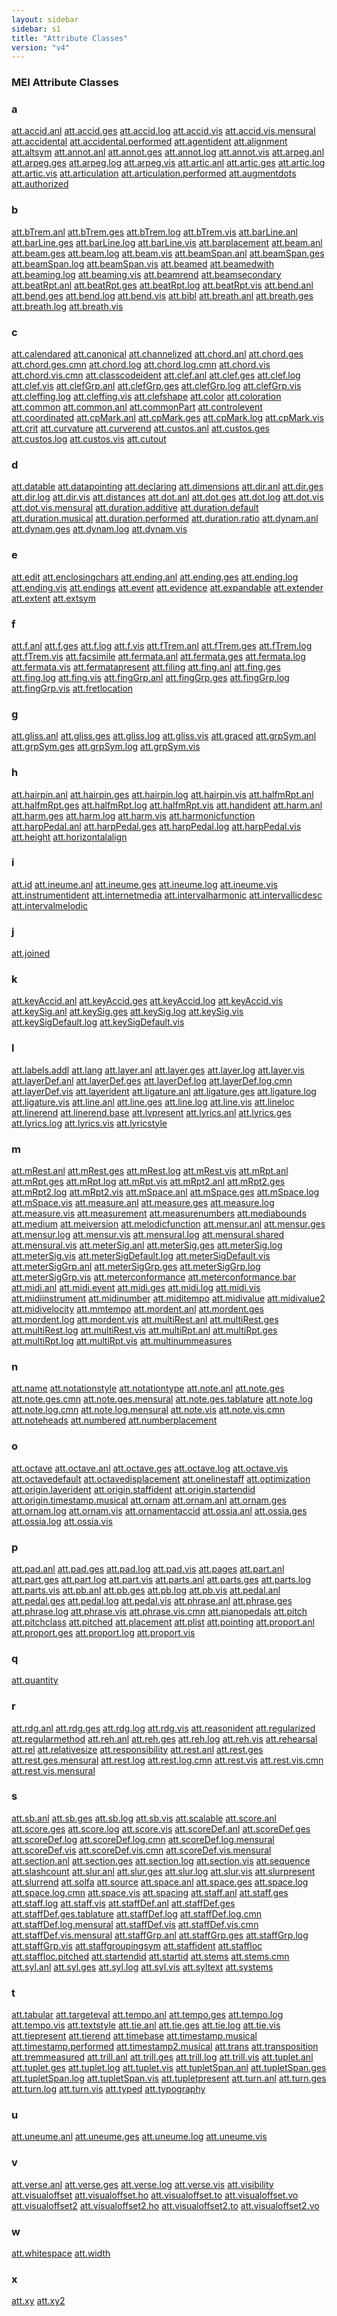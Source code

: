 ```yaml
---
layout: sidebar
sidebar: s1
title: "Attribute Classes"
version: "v4"
---
```

<div>
   <h3 class="widget-title">MEI Attribute Classes</h3>
   <div class="textwidget">
      <div class="sortedInitials well a">
         <h3>a</h3>
         <a class="link_odd chip a" href="{{ site.baseurl }}/{{ page.version }}/attribute-classes/att.accid.anl.html">att.accid.anl</a>
         <a class="link_odd chip a" href="{{ site.baseurl }}/{{ page.version }}/attribute-classes/att.accid.ges.html">att.accid.ges</a>
         <a class="link_odd chip a" href="{{ site.baseurl }}/{{ page.version }}/attribute-classes/att.accid.log.html">att.accid.log</a>
         <a class="link_odd chip a" href="{{ site.baseurl }}/{{ page.version }}/attribute-classes/att.accid.vis.html">att.accid.vis</a>
         <a class="link_odd chip a" href="{{ site.baseurl }}/{{ page.version }}/attribute-classes/att.accid.vis.mensural.html">att.accid.vis.mensural</a>
         <a class="link_odd chip a" href="{{ site.baseurl }}/{{ page.version }}/attribute-classes/att.accidental.html">att.accidental</a>
         <a class="link_odd chip a" href="{{ site.baseurl }}/{{ page.version }}/attribute-classes/att.accidental.performed.html">att.accidental.performed</a>
         <a class="link_odd chip a" href="{{ site.baseurl }}/{{ page.version }}/attribute-classes/att.agentident.html">att.agentident</a>
         <a class="link_odd chip a" href="{{ site.baseurl }}/{{ page.version }}/attribute-classes/att.alignment.html">att.alignment</a>
         <a class="link_odd chip a" href="{{ site.baseurl }}/{{ page.version }}/attribute-classes/att.altsym.html">att.altsym</a>
         <a class="link_odd chip a" href="{{ site.baseurl }}/{{ page.version }}/attribute-classes/att.annot.anl.html">att.annot.anl</a>
         <a class="link_odd chip a" href="{{ site.baseurl }}/{{ page.version }}/attribute-classes/att.annot.ges.html">att.annot.ges</a>
         <a class="link_odd chip a" href="{{ site.baseurl }}/{{ page.version }}/attribute-classes/att.annot.log.html">att.annot.log</a>
         <a class="link_odd chip a" href="{{ site.baseurl }}/{{ page.version }}/attribute-classes/att.annot.vis.html">att.annot.vis</a>
         <a class="link_odd chip a" href="{{ site.baseurl }}/{{ page.version }}/attribute-classes/att.arpeg.anl.html">att.arpeg.anl</a>
         <a class="link_odd chip a" href="{{ site.baseurl }}/{{ page.version }}/attribute-classes/att.arpeg.ges.html">att.arpeg.ges</a>
         <a class="link_odd chip a" href="{{ site.baseurl }}/{{ page.version }}/attribute-classes/att.arpeg.log.html">att.arpeg.log</a>
         <a class="link_odd chip a" href="{{ site.baseurl }}/{{ page.version }}/attribute-classes/att.arpeg.vis.html">att.arpeg.vis</a>
         <a class="link_odd chip a" href="{{ site.baseurl }}/{{ page.version }}/attribute-classes/att.artic.anl.html">att.artic.anl</a>
         <a class="link_odd chip a" href="{{ site.baseurl }}/{{ page.version }}/attribute-classes/att.artic.ges.html">att.artic.ges</a>
         <a class="link_odd chip a" href="{{ site.baseurl }}/{{ page.version }}/attribute-classes/att.artic.log.html">att.artic.log</a>
         <a class="link_odd chip a" href="{{ site.baseurl }}/{{ page.version }}/attribute-classes/att.artic.vis.html">att.artic.vis</a>
         <a class="link_odd chip a" href="{{ site.baseurl }}/{{ page.version }}/attribute-classes/att.articulation.html">att.articulation</a>
         <a class="link_odd chip a" href="{{ site.baseurl }}/{{ page.version }}/attribute-classes/att.articulation.performed.html">att.articulation.performed</a>
         <a class="link_odd chip a" href="{{ site.baseurl }}/{{ page.version }}/attribute-classes/att.augmentdots.html">att.augmentdots</a>
         <a class="link_odd chip a" href="{{ site.baseurl }}/{{ page.version }}/attribute-classes/att.authorized.html">att.authorized</a>
      </div>
      <div class="sortedInitials well b">
         <h3>b</h3>
         <a class="link_odd chip b" href="{{ site.baseurl }}/{{ page.version }}/attribute-classes/att.bTrem.anl.html">att.bTrem.anl</a>
         <a class="link_odd chip b" href="{{ site.baseurl }}/{{ page.version }}/attribute-classes/att.bTrem.ges.html">att.bTrem.ges</a>
         <a class="link_odd chip b" href="{{ site.baseurl }}/{{ page.version }}/attribute-classes/att.bTrem.log.html">att.bTrem.log</a>
         <a class="link_odd chip b" href="{{ site.baseurl }}/{{ page.version }}/attribute-classes/att.bTrem.vis.html">att.bTrem.vis</a>
         <a class="link_odd chip b" href="{{ site.baseurl }}/{{ page.version }}/attribute-classes/att.barLine.anl.html">att.barLine.anl</a>
         <a class="link_odd chip b" href="{{ site.baseurl }}/{{ page.version }}/attribute-classes/att.barLine.ges.html">att.barLine.ges</a>
         <a class="link_odd chip b" href="{{ site.baseurl }}/{{ page.version }}/attribute-classes/att.barLine.log.html">att.barLine.log</a>
         <a class="link_odd chip b" href="{{ site.baseurl }}/{{ page.version }}/attribute-classes/att.barLine.vis.html">att.barLine.vis</a>
         <a class="link_odd chip b" href="{{ site.baseurl }}/{{ page.version }}/attribute-classes/att.barplacement.html">att.barplacement</a>
         <a class="link_odd chip b" href="{{ site.baseurl }}/{{ page.version }}/attribute-classes/att.beam.anl.html">att.beam.anl</a>
         <a class="link_odd chip b" href="{{ site.baseurl }}/{{ page.version }}/attribute-classes/att.beam.ges.html">att.beam.ges</a>
         <a class="link_odd chip b" href="{{ site.baseurl }}/{{ page.version }}/attribute-classes/att.beam.log.html">att.beam.log</a>
         <a class="link_odd chip b" href="{{ site.baseurl }}/{{ page.version }}/attribute-classes/att.beam.vis.html">att.beam.vis</a>
         <a class="link_odd chip b" href="{{ site.baseurl }}/{{ page.version }}/attribute-classes/att.beamSpan.anl.html">att.beamSpan.anl</a>
         <a class="link_odd chip b" href="{{ site.baseurl }}/{{ page.version }}/attribute-classes/att.beamSpan.ges.html">att.beamSpan.ges</a>
         <a class="link_odd chip b" href="{{ site.baseurl }}/{{ page.version }}/attribute-classes/att.beamSpan.log.html">att.beamSpan.log</a>
         <a class="link_odd chip b" href="{{ site.baseurl }}/{{ page.version }}/attribute-classes/att.beamSpan.vis.html">att.beamSpan.vis</a>
         <a class="link_odd chip b" href="{{ site.baseurl }}/{{ page.version }}/attribute-classes/att.beamed.html">att.beamed</a>
         <a class="link_odd chip b" href="{{ site.baseurl }}/{{ page.version }}/attribute-classes/att.beamedwith.html">att.beamedwith</a>
         <a class="link_odd chip b" href="{{ site.baseurl }}/{{ page.version }}/attribute-classes/att.beaming.log.html">att.beaming.log</a>
         <a class="link_odd chip b" href="{{ site.baseurl }}/{{ page.version }}/attribute-classes/att.beaming.vis.html">att.beaming.vis</a>
         <a class="link_odd chip b" href="{{ site.baseurl }}/{{ page.version }}/attribute-classes/att.beamrend.html">att.beamrend</a>
         <a class="link_odd chip b" href="{{ site.baseurl }}/{{ page.version }}/attribute-classes/att.beamsecondary.html">att.beamsecondary</a>
         <a class="link_odd chip b" href="{{ site.baseurl }}/{{ page.version }}/attribute-classes/att.beatRpt.anl.html">att.beatRpt.anl</a>
         <a class="link_odd chip b" href="{{ site.baseurl }}/{{ page.version }}/attribute-classes/att.beatRpt.ges.html">att.beatRpt.ges</a>
         <a class="link_odd chip b" href="{{ site.baseurl }}/{{ page.version }}/attribute-classes/att.beatRpt.log.html">att.beatRpt.log</a>
         <a class="link_odd chip b" href="{{ site.baseurl }}/{{ page.version }}/attribute-classes/att.beatRpt.vis.html">att.beatRpt.vis</a>
         <a class="link_odd chip b" href="{{ site.baseurl }}/{{ page.version }}/attribute-classes/att.bend.anl.html">att.bend.anl</a>
         <a class="link_odd chip b" href="{{ site.baseurl }}/{{ page.version }}/attribute-classes/att.bend.ges.html">att.bend.ges</a>
         <a class="link_odd chip b" href="{{ site.baseurl }}/{{ page.version }}/attribute-classes/att.bend.log.html">att.bend.log</a>
         <a class="link_odd chip b" href="{{ site.baseurl }}/{{ page.version }}/attribute-classes/att.bend.vis.html">att.bend.vis</a>
         <a class="link_odd chip b" href="{{ site.baseurl }}/{{ page.version }}/attribute-classes/att.bibl.html">att.bibl</a>
         <a class="link_odd chip b" href="{{ site.baseurl }}/{{ page.version }}/attribute-classes/att.breath.anl.html">att.breath.anl</a>
         <a class="link_odd chip b" href="{{ site.baseurl }}/{{ page.version }}/attribute-classes/att.breath.ges.html">att.breath.ges</a>
         <a class="link_odd chip b" href="{{ site.baseurl }}/{{ page.version }}/attribute-classes/att.breath.log.html">att.breath.log</a>
         <a class="link_odd chip b" href="{{ site.baseurl }}/{{ page.version }}/attribute-classes/att.breath.vis.html">att.breath.vis</a>
      </div>
      <div class="sortedInitials well c">
         <h3>c</h3>
         <a class="link_odd chip c" href="{{ site.baseurl }}/{{ page.version }}/attribute-classes/att.calendared.html">att.calendared</a>
         <a class="link_odd chip c" href="{{ site.baseurl }}/{{ page.version }}/attribute-classes/att.canonical.html">att.canonical</a>
         <a class="link_odd chip c" href="{{ site.baseurl }}/{{ page.version }}/attribute-classes/att.channelized.html">att.channelized</a>
         <a class="link_odd chip c" href="{{ site.baseurl }}/{{ page.version }}/attribute-classes/att.chord.anl.html">att.chord.anl</a>
         <a class="link_odd chip c" href="{{ site.baseurl }}/{{ page.version }}/attribute-classes/att.chord.ges.html">att.chord.ges</a>
         <a class="link_odd chip c" href="{{ site.baseurl }}/{{ page.version }}/attribute-classes/att.chord.ges.cmn.html">att.chord.ges.cmn</a>
         <a class="link_odd chip c" href="{{ site.baseurl }}/{{ page.version }}/attribute-classes/att.chord.log.html">att.chord.log</a>
         <a class="link_odd chip c" href="{{ site.baseurl }}/{{ page.version }}/attribute-classes/att.chord.log.cmn.html">att.chord.log.cmn</a>
         <a class="link_odd chip c" href="{{ site.baseurl }}/{{ page.version }}/attribute-classes/att.chord.vis.html">att.chord.vis</a>
         <a class="link_odd chip c" href="{{ site.baseurl }}/{{ page.version }}/attribute-classes/att.chord.vis.cmn.html">att.chord.vis.cmn</a>
         <a class="link_odd chip c" href="{{ site.baseurl }}/{{ page.version }}/attribute-classes/att.classcodeident.html">att.classcodeident</a>
         <a class="link_odd chip c" href="{{ site.baseurl }}/{{ page.version }}/attribute-classes/att.clef.anl.html">att.clef.anl</a>
         <a class="link_odd chip c" href="{{ site.baseurl }}/{{ page.version }}/attribute-classes/att.clef.ges.html">att.clef.ges</a>
         <a class="link_odd chip c" href="{{ site.baseurl }}/{{ page.version }}/attribute-classes/att.clef.log.html">att.clef.log</a>
         <a class="link_odd chip c" href="{{ site.baseurl }}/{{ page.version }}/attribute-classes/att.clef.vis.html">att.clef.vis</a>
         <a class="link_odd chip c" href="{{ site.baseurl }}/{{ page.version }}/attribute-classes/att.clefGrp.anl.html">att.clefGrp.anl</a>
         <a class="link_odd chip c" href="{{ site.baseurl }}/{{ page.version }}/attribute-classes/att.clefGrp.ges.html">att.clefGrp.ges</a>
         <a class="link_odd chip c" href="{{ site.baseurl }}/{{ page.version }}/attribute-classes/att.clefGrp.log.html">att.clefGrp.log</a>
         <a class="link_odd chip c" href="{{ site.baseurl }}/{{ page.version }}/attribute-classes/att.clefGrp.vis.html">att.clefGrp.vis</a>
         <a class="link_odd chip c" href="{{ site.baseurl }}/{{ page.version }}/attribute-classes/att.cleffing.log.html">att.cleffing.log</a>
         <a class="link_odd chip c" href="{{ site.baseurl }}/{{ page.version }}/attribute-classes/att.cleffing.vis.html">att.cleffing.vis</a>
         <a class="link_odd chip c" href="{{ site.baseurl }}/{{ page.version }}/attribute-classes/att.clefshape.html">att.clefshape</a>
         <a class="link_odd chip c" href="{{ site.baseurl }}/{{ page.version }}/attribute-classes/att.color.html">att.color</a>
         <a class="link_odd chip c" href="{{ site.baseurl }}/{{ page.version }}/attribute-classes/att.coloration.html">att.coloration</a>
         <a class="link_odd chip c" href="{{ site.baseurl }}/{{ page.version }}/attribute-classes/att.common.html">att.common</a>
         <a class="link_odd chip c" href="{{ site.baseurl }}/{{ page.version }}/attribute-classes/att.common.anl.html">att.common.anl</a>
         <a class="link_odd chip c" href="{{ site.baseurl }}/{{ page.version }}/attribute-classes/att.commonPart.html">att.commonPart</a>
         <a class="link_odd chip c" href="{{ site.baseurl }}/{{ page.version }}/attribute-classes/att.controlevent.html">att.controlevent</a>
         <a class="link_odd chip c" href="{{ site.baseurl }}/{{ page.version }}/attribute-classes/att.coordinated.html">att.coordinated</a>
         <a class="link_odd chip c" href="{{ site.baseurl }}/{{ page.version }}/attribute-classes/att.cpMark.anl.html">att.cpMark.anl</a>
         <a class="link_odd chip c" href="{{ site.baseurl }}/{{ page.version }}/attribute-classes/att.cpMark.ges.html">att.cpMark.ges</a>
         <a class="link_odd chip c" href="{{ site.baseurl }}/{{ page.version }}/attribute-classes/att.cpMark.log.html">att.cpMark.log</a>
         <a class="link_odd chip c" href="{{ site.baseurl }}/{{ page.version }}/attribute-classes/att.cpMark.vis.html">att.cpMark.vis</a>
         <a class="link_odd chip c" href="{{ site.baseurl }}/{{ page.version }}/attribute-classes/att.crit.html">att.crit</a>
         <a class="link_odd chip c" href="{{ site.baseurl }}/{{ page.version }}/attribute-classes/att.curvature.html">att.curvature</a>
         <a class="link_odd chip c" href="{{ site.baseurl }}/{{ page.version }}/attribute-classes/att.curverend.html">att.curverend</a>
         <a class="link_odd chip c" href="{{ site.baseurl }}/{{ page.version }}/attribute-classes/att.custos.anl.html">att.custos.anl</a>
         <a class="link_odd chip c" href="{{ site.baseurl }}/{{ page.version }}/attribute-classes/att.custos.ges.html">att.custos.ges</a>
         <a class="link_odd chip c" href="{{ site.baseurl }}/{{ page.version }}/attribute-classes/att.custos.log.html">att.custos.log</a>
         <a class="link_odd chip c" href="{{ site.baseurl }}/{{ page.version }}/attribute-classes/att.custos.vis.html">att.custos.vis</a>
         <a class="link_odd chip c" href="{{ site.baseurl }}/{{ page.version }}/attribute-classes/att.cutout.html">att.cutout</a>
      </div>
      <div class="sortedInitials well d">
         <h3>d</h3>
         <a class="link_odd chip d" href="{{ site.baseurl }}/{{ page.version }}/attribute-classes/att.datable.html">att.datable</a>
         <a class="link_odd chip d" href="{{ site.baseurl }}/{{ page.version }}/attribute-classes/att.datapointing.html">att.datapointing</a>
         <a class="link_odd chip d" href="{{ site.baseurl }}/{{ page.version }}/attribute-classes/att.declaring.html">att.declaring</a>
         <a class="link_odd chip d" href="{{ site.baseurl }}/{{ page.version }}/attribute-classes/att.dimensions.html">att.dimensions</a>
         <a class="link_odd chip d" href="{{ site.baseurl }}/{{ page.version }}/attribute-classes/att.dir.anl.html">att.dir.anl</a>
         <a class="link_odd chip d" href="{{ site.baseurl }}/{{ page.version }}/attribute-classes/att.dir.ges.html">att.dir.ges</a>
         <a class="link_odd chip d" href="{{ site.baseurl }}/{{ page.version }}/attribute-classes/att.dir.log.html">att.dir.log</a>
         <a class="link_odd chip d" href="{{ site.baseurl }}/{{ page.version }}/attribute-classes/att.dir.vis.html">att.dir.vis</a>
         <a class="link_odd chip d" href="{{ site.baseurl }}/{{ page.version }}/attribute-classes/att.distances.html">att.distances</a>
         <a class="link_odd chip d" href="{{ site.baseurl }}/{{ page.version }}/attribute-classes/att.dot.anl.html">att.dot.anl</a>
         <a class="link_odd chip d" href="{{ site.baseurl }}/{{ page.version }}/attribute-classes/att.dot.ges.html">att.dot.ges</a>
         <a class="link_odd chip d" href="{{ site.baseurl }}/{{ page.version }}/attribute-classes/att.dot.log.html">att.dot.log</a>
         <a class="link_odd chip d" href="{{ site.baseurl }}/{{ page.version }}/attribute-classes/att.dot.vis.html">att.dot.vis</a>
         <a class="link_odd chip d" href="{{ site.baseurl }}/{{ page.version }}/attribute-classes/att.dot.vis.mensural.html">att.dot.vis.mensural</a>
         <a class="link_odd chip d" href="{{ site.baseurl }}/{{ page.version }}/attribute-classes/att.duration.additive.html">att.duration.additive</a>
         <a class="link_odd chip d" href="{{ site.baseurl }}/{{ page.version }}/attribute-classes/att.duration.default.html">att.duration.default</a>
         <a class="link_odd chip d" href="{{ site.baseurl }}/{{ page.version }}/attribute-classes/att.duration.musical.html">att.duration.musical</a>
         <a class="link_odd chip d" href="{{ site.baseurl }}/{{ page.version }}/attribute-classes/att.duration.performed.html">att.duration.performed</a>
         <a class="link_odd chip d" href="{{ site.baseurl }}/{{ page.version }}/attribute-classes/att.duration.ratio.html">att.duration.ratio</a>
         <a class="link_odd chip d" href="{{ site.baseurl }}/{{ page.version }}/attribute-classes/att.dynam.anl.html">att.dynam.anl</a>
         <a class="link_odd chip d" href="{{ site.baseurl }}/{{ page.version }}/attribute-classes/att.dynam.ges.html">att.dynam.ges</a>
         <a class="link_odd chip d" href="{{ site.baseurl }}/{{ page.version }}/attribute-classes/att.dynam.log.html">att.dynam.log</a>
         <a class="link_odd chip d" href="{{ site.baseurl }}/{{ page.version }}/attribute-classes/att.dynam.vis.html">att.dynam.vis</a>
      </div>
      <div class="sortedInitials well e">
         <h3>e</h3>
         <a class="link_odd chip e" href="{{ site.baseurl }}/{{ page.version }}/attribute-classes/att.edit.html">att.edit</a>
         <a class="link_odd chip e" href="{{ site.baseurl }}/{{ page.version }}/attribute-classes/att.enclosingchars.html">att.enclosingchars</a>
         <a class="link_odd chip e" href="{{ site.baseurl }}/{{ page.version }}/attribute-classes/att.ending.anl.html">att.ending.anl</a>
         <a class="link_odd chip e" href="{{ site.baseurl }}/{{ page.version }}/attribute-classes/att.ending.ges.html">att.ending.ges</a>
         <a class="link_odd chip e" href="{{ site.baseurl }}/{{ page.version }}/attribute-classes/att.ending.log.html">att.ending.log</a>
         <a class="link_odd chip e" href="{{ site.baseurl }}/{{ page.version }}/attribute-classes/att.ending.vis.html">att.ending.vis</a>
         <a class="link_odd chip e" href="{{ site.baseurl }}/{{ page.version }}/attribute-classes/att.endings.html">att.endings</a>
         <a class="link_odd chip e" href="{{ site.baseurl }}/{{ page.version }}/attribute-classes/att.event.html">att.event</a>
         <a class="link_odd chip e" href="{{ site.baseurl }}/{{ page.version }}/attribute-classes/att.evidence.html">att.evidence</a>
         <a class="link_odd chip e" href="{{ site.baseurl }}/{{ page.version }}/attribute-classes/att.expandable.html">att.expandable</a>
         <a class="link_odd chip e" href="{{ site.baseurl }}/{{ page.version }}/attribute-classes/att.extender.html">att.extender</a>
         <a class="link_odd chip e" href="{{ site.baseurl }}/{{ page.version }}/attribute-classes/att.extent.html">att.extent</a>
         <a class="link_odd chip e" href="{{ site.baseurl }}/{{ page.version }}/attribute-classes/att.extsym.html">att.extsym</a>
      </div>
      <div class="sortedInitials well f">
         <h3>f</h3>
         <a class="link_odd chip f" href="{{ site.baseurl }}/{{ page.version }}/attribute-classes/att.f.anl.html">att.f.anl</a>
         <a class="link_odd chip f" href="{{ site.baseurl }}/{{ page.version }}/attribute-classes/att.f.ges.html">att.f.ges</a>
         <a class="link_odd chip f" href="{{ site.baseurl }}/{{ page.version }}/attribute-classes/att.f.log.html">att.f.log</a>
         <a class="link_odd chip f" href="{{ site.baseurl }}/{{ page.version }}/attribute-classes/att.f.vis.html">att.f.vis</a>
         <a class="link_odd chip f" href="{{ site.baseurl }}/{{ page.version }}/attribute-classes/att.fTrem.anl.html">att.fTrem.anl</a>
         <a class="link_odd chip f" href="{{ site.baseurl }}/{{ page.version }}/attribute-classes/att.fTrem.ges.html">att.fTrem.ges</a>
         <a class="link_odd chip f" href="{{ site.baseurl }}/{{ page.version }}/attribute-classes/att.fTrem.log.html">att.fTrem.log</a>
         <a class="link_odd chip f" href="{{ site.baseurl }}/{{ page.version }}/attribute-classes/att.fTrem.vis.html">att.fTrem.vis</a>
         <a class="link_odd chip f" href="{{ site.baseurl }}/{{ page.version }}/attribute-classes/att.facsimile.html">att.facsimile</a>
         <a class="link_odd chip f" href="{{ site.baseurl }}/{{ page.version }}/attribute-classes/att.fermata.anl.html">att.fermata.anl</a>
         <a class="link_odd chip f" href="{{ site.baseurl }}/{{ page.version }}/attribute-classes/att.fermata.ges.html">att.fermata.ges</a>
         <a class="link_odd chip f" href="{{ site.baseurl }}/{{ page.version }}/attribute-classes/att.fermata.log.html">att.fermata.log</a>
         <a class="link_odd chip f" href="{{ site.baseurl }}/{{ page.version }}/attribute-classes/att.fermata.vis.html">att.fermata.vis</a>
         <a class="link_odd chip f" href="{{ site.baseurl }}/{{ page.version }}/attribute-classes/att.fermatapresent.html">att.fermatapresent</a>
         <a class="link_odd chip f" href="{{ site.baseurl }}/{{ page.version }}/attribute-classes/att.filing.html">att.filing</a>
         <a class="link_odd chip f" href="{{ site.baseurl }}/{{ page.version }}/attribute-classes/att.fing.anl.html">att.fing.anl</a>
         <a class="link_odd chip f" href="{{ site.baseurl }}/{{ page.version }}/attribute-classes/att.fing.ges.html">att.fing.ges</a>
         <a class="link_odd chip f" href="{{ site.baseurl }}/{{ page.version }}/attribute-classes/att.fing.log.html">att.fing.log</a>
         <a class="link_odd chip f" href="{{ site.baseurl }}/{{ page.version }}/attribute-classes/att.fing.vis.html">att.fing.vis</a>
         <a class="link_odd chip f" href="{{ site.baseurl }}/{{ page.version }}/attribute-classes/att.fingGrp.anl.html">att.fingGrp.anl</a>
         <a class="link_odd chip f" href="{{ site.baseurl }}/{{ page.version }}/attribute-classes/att.fingGrp.ges.html">att.fingGrp.ges</a>
         <a class="link_odd chip f" href="{{ site.baseurl }}/{{ page.version }}/attribute-classes/att.fingGrp.log.html">att.fingGrp.log</a>
         <a class="link_odd chip f" href="{{ site.baseurl }}/{{ page.version }}/attribute-classes/att.fingGrp.vis.html">att.fingGrp.vis</a>
         <a class="link_odd chip f" href="{{ site.baseurl }}/{{ page.version }}/attribute-classes/att.fretlocation.html">att.fretlocation</a>
      </div>
      <div class="sortedInitials well g">
         <h3>g</h3>
         <a class="link_odd chip g" href="{{ site.baseurl }}/{{ page.version }}/attribute-classes/att.gliss.anl.html">att.gliss.anl</a>
         <a class="link_odd chip g" href="{{ site.baseurl }}/{{ page.version }}/attribute-classes/att.gliss.ges.html">att.gliss.ges</a>
         <a class="link_odd chip g" href="{{ site.baseurl }}/{{ page.version }}/attribute-classes/att.gliss.log.html">att.gliss.log</a>
         <a class="link_odd chip g" href="{{ site.baseurl }}/{{ page.version }}/attribute-classes/att.gliss.vis.html">att.gliss.vis</a>
         <a class="link_odd chip g" href="{{ site.baseurl }}/{{ page.version }}/attribute-classes/att.graced.html">att.graced</a>
         <a class="link_odd chip g" href="{{ site.baseurl }}/{{ page.version }}/attribute-classes/att.grpSym.anl.html">att.grpSym.anl</a>
         <a class="link_odd chip g" href="{{ site.baseurl }}/{{ page.version }}/attribute-classes/att.grpSym.ges.html">att.grpSym.ges</a>
         <a class="link_odd chip g" href="{{ site.baseurl }}/{{ page.version }}/attribute-classes/att.grpSym.log.html">att.grpSym.log</a>
         <a class="link_odd chip g" href="{{ site.baseurl }}/{{ page.version }}/attribute-classes/att.grpSym.vis.html">att.grpSym.vis</a>
      </div>
      <div class="sortedInitials well h">
         <h3>h</h3>
         <a class="link_odd chip h" href="{{ site.baseurl }}/{{ page.version }}/attribute-classes/att.hairpin.anl.html">att.hairpin.anl</a>
         <a class="link_odd chip h" href="{{ site.baseurl }}/{{ page.version }}/attribute-classes/att.hairpin.ges.html">att.hairpin.ges</a>
         <a class="link_odd chip h" href="{{ site.baseurl }}/{{ page.version }}/attribute-classes/att.hairpin.log.html">att.hairpin.log</a>
         <a class="link_odd chip h" href="{{ site.baseurl }}/{{ page.version }}/attribute-classes/att.hairpin.vis.html">att.hairpin.vis</a>
         <a class="link_odd chip h" href="{{ site.baseurl }}/{{ page.version }}/attribute-classes/att.halfmRpt.anl.html">att.halfmRpt.anl</a>
         <a class="link_odd chip h" href="{{ site.baseurl }}/{{ page.version }}/attribute-classes/att.halfmRpt.ges.html">att.halfmRpt.ges</a>
         <a class="link_odd chip h" href="{{ site.baseurl }}/{{ page.version }}/attribute-classes/att.halfmRpt.log.html">att.halfmRpt.log</a>
         <a class="link_odd chip h" href="{{ site.baseurl }}/{{ page.version }}/attribute-classes/att.halfmRpt.vis.html">att.halfmRpt.vis</a>
         <a class="link_odd chip h" href="{{ site.baseurl }}/{{ page.version }}/attribute-classes/att.handident.html">att.handident</a>
         <a class="link_odd chip h" href="{{ site.baseurl }}/{{ page.version }}/attribute-classes/att.harm.anl.html">att.harm.anl</a>
         <a class="link_odd chip h" href="{{ site.baseurl }}/{{ page.version }}/attribute-classes/att.harm.ges.html">att.harm.ges</a>
         <a class="link_odd chip h" href="{{ site.baseurl }}/{{ page.version }}/attribute-classes/att.harm.log.html">att.harm.log</a>
         <a class="link_odd chip h" href="{{ site.baseurl }}/{{ page.version }}/attribute-classes/att.harm.vis.html">att.harm.vis</a>
         <a class="link_odd chip h" href="{{ site.baseurl }}/{{ page.version }}/attribute-classes/att.harmonicfunction.html">att.harmonicfunction</a>
         <a class="link_odd chip h" href="{{ site.baseurl }}/{{ page.version }}/attribute-classes/att.harpPedal.anl.html">att.harpPedal.anl</a>
         <a class="link_odd chip h" href="{{ site.baseurl }}/{{ page.version }}/attribute-classes/att.harpPedal.ges.html">att.harpPedal.ges</a>
         <a class="link_odd chip h" href="{{ site.baseurl }}/{{ page.version }}/attribute-classes/att.harpPedal.log.html">att.harpPedal.log</a>
         <a class="link_odd chip h" href="{{ site.baseurl }}/{{ page.version }}/attribute-classes/att.harpPedal.vis.html">att.harpPedal.vis</a>
         <a class="link_odd chip h" href="{{ site.baseurl }}/{{ page.version }}/attribute-classes/att.height.html">att.height</a>
         <a class="link_odd chip h" href="{{ site.baseurl }}/{{ page.version }}/attribute-classes/att.horizontalalign.html">att.horizontalalign</a>
      </div>
      <div class="sortedInitials well i">
         <h3>i</h3>
         <a class="link_odd chip i" href="{{ site.baseurl }}/{{ page.version }}/attribute-classes/att.id.html">att.id</a>
         <a class="link_odd chip i" href="{{ site.baseurl }}/{{ page.version }}/attribute-classes/att.ineume.anl.html">att.ineume.anl</a>
         <a class="link_odd chip i" href="{{ site.baseurl }}/{{ page.version }}/attribute-classes/att.ineume.ges.html">att.ineume.ges</a>
         <a class="link_odd chip i" href="{{ site.baseurl }}/{{ page.version }}/attribute-classes/att.ineume.log.html">att.ineume.log</a>
         <a class="link_odd chip i" href="{{ site.baseurl }}/{{ page.version }}/attribute-classes/att.ineume.vis.html">att.ineume.vis</a>
         <a class="link_odd chip i" href="{{ site.baseurl }}/{{ page.version }}/attribute-classes/att.instrumentident.html">att.instrumentident</a>
         <a class="link_odd chip i" href="{{ site.baseurl }}/{{ page.version }}/attribute-classes/att.internetmedia.html">att.internetmedia</a>
         <a class="link_odd chip i" href="{{ site.baseurl }}/{{ page.version }}/attribute-classes/att.intervalharmonic.html">att.intervalharmonic</a>
         <a class="link_odd chip i" href="{{ site.baseurl }}/{{ page.version }}/attribute-classes/att.intervallicdesc.html">att.intervallicdesc</a>
         <a class="link_odd chip i" href="{{ site.baseurl }}/{{ page.version }}/attribute-classes/att.intervalmelodic.html">att.intervalmelodic</a>
      </div>
      <div class="sortedInitials well j">
         <h3>j</h3>
         <a class="link_odd chip j" href="{{ site.baseurl }}/{{ page.version }}/attribute-classes/att.joined.html">att.joined</a>
      </div>
      <div class="sortedInitials well k">
         <h3>k</h3>
         <a class="link_odd chip k" href="{{ site.baseurl }}/{{ page.version }}/attribute-classes/att.keyAccid.anl.html">att.keyAccid.anl</a>
         <a class="link_odd chip k" href="{{ site.baseurl }}/{{ page.version }}/attribute-classes/att.keyAccid.ges.html">att.keyAccid.ges</a>
         <a class="link_odd chip k" href="{{ site.baseurl }}/{{ page.version }}/attribute-classes/att.keyAccid.log.html">att.keyAccid.log</a>
         <a class="link_odd chip k" href="{{ site.baseurl }}/{{ page.version }}/attribute-classes/att.keyAccid.vis.html">att.keyAccid.vis</a>
         <a class="link_odd chip k" href="{{ site.baseurl }}/{{ page.version }}/attribute-classes/att.keySig.anl.html">att.keySig.anl</a>
         <a class="link_odd chip k" href="{{ site.baseurl }}/{{ page.version }}/attribute-classes/att.keySig.ges.html">att.keySig.ges</a>
         <a class="link_odd chip k" href="{{ site.baseurl }}/{{ page.version }}/attribute-classes/att.keySig.log.html">att.keySig.log</a>
         <a class="link_odd chip k" href="{{ site.baseurl }}/{{ page.version }}/attribute-classes/att.keySig.vis.html">att.keySig.vis</a>
         <a class="link_odd chip k" href="{{ site.baseurl }}/{{ page.version }}/attribute-classes/att.keySigDefault.log.html">att.keySigDefault.log</a>
         <a class="link_odd chip k" href="{{ site.baseurl }}/{{ page.version }}/attribute-classes/att.keySigDefault.vis.html">att.keySigDefault.vis</a>
      </div>
      <div class="sortedInitials well l">
         <h3>l</h3>
         <a class="link_odd chip l" href="{{ site.baseurl }}/{{ page.version }}/attribute-classes/att.labels.addl.html">att.labels.addl</a>
         <a class="link_odd chip l" href="{{ site.baseurl }}/{{ page.version }}/attribute-classes/att.lang.html">att.lang</a>
         <a class="link_odd chip l" href="{{ site.baseurl }}/{{ page.version }}/attribute-classes/att.layer.anl.html">att.layer.anl</a>
         <a class="link_odd chip l" href="{{ site.baseurl }}/{{ page.version }}/attribute-classes/att.layer.ges.html">att.layer.ges</a>
         <a class="link_odd chip l" href="{{ site.baseurl }}/{{ page.version }}/attribute-classes/att.layer.log.html">att.layer.log</a>
         <a class="link_odd chip l" href="{{ site.baseurl }}/{{ page.version }}/attribute-classes/att.layer.vis.html">att.layer.vis</a>
         <a class="link_odd chip l" href="{{ site.baseurl }}/{{ page.version }}/attribute-classes/att.layerDef.anl.html">att.layerDef.anl</a>
         <a class="link_odd chip l" href="{{ site.baseurl }}/{{ page.version }}/attribute-classes/att.layerDef.ges.html">att.layerDef.ges</a>
         <a class="link_odd chip l" href="{{ site.baseurl }}/{{ page.version }}/attribute-classes/att.layerDef.log.html">att.layerDef.log</a>
         <a class="link_odd chip l" href="{{ site.baseurl }}/{{ page.version }}/attribute-classes/att.layerDef.log.cmn.html">att.layerDef.log.cmn</a>
         <a class="link_odd chip l" href="{{ site.baseurl }}/{{ page.version }}/attribute-classes/att.layerDef.vis.html">att.layerDef.vis</a>
         <a class="link_odd chip l" href="{{ site.baseurl }}/{{ page.version }}/attribute-classes/att.layerident.html">att.layerident</a>
         <a class="link_odd chip l" href="{{ site.baseurl }}/{{ page.version }}/attribute-classes/att.ligature.anl.html">att.ligature.anl</a>
         <a class="link_odd chip l" href="{{ site.baseurl }}/{{ page.version }}/attribute-classes/att.ligature.ges.html">att.ligature.ges</a>
         <a class="link_odd chip l" href="{{ site.baseurl }}/{{ page.version }}/attribute-classes/att.ligature.log.html">att.ligature.log</a>
         <a class="link_odd chip l" href="{{ site.baseurl }}/{{ page.version }}/attribute-classes/att.ligature.vis.html">att.ligature.vis</a>
         <a class="link_odd chip l" href="{{ site.baseurl }}/{{ page.version }}/attribute-classes/att.line.anl.html">att.line.anl</a>
         <a class="link_odd chip l" href="{{ site.baseurl }}/{{ page.version }}/attribute-classes/att.line.ges.html">att.line.ges</a>
         <a class="link_odd chip l" href="{{ site.baseurl }}/{{ page.version }}/attribute-classes/att.line.log.html">att.line.log</a>
         <a class="link_odd chip l" href="{{ site.baseurl }}/{{ page.version }}/attribute-classes/att.line.vis.html">att.line.vis</a>
         <a class="link_odd chip l" href="{{ site.baseurl }}/{{ page.version }}/attribute-classes/att.lineloc.html">att.lineloc</a>
         <a class="link_odd chip l" href="{{ site.baseurl }}/{{ page.version }}/attribute-classes/att.linerend.html">att.linerend</a>
         <a class="link_odd chip l" href="{{ site.baseurl }}/{{ page.version }}/attribute-classes/att.linerend.base.html">att.linerend.base</a>
         <a class="link_odd chip l" href="{{ site.baseurl }}/{{ page.version }}/attribute-classes/att.lvpresent.html">att.lvpresent</a>
         <a class="link_odd chip l" href="{{ site.baseurl }}/{{ page.version }}/attribute-classes/att.lyrics.anl.html">att.lyrics.anl</a>
         <a class="link_odd chip l" href="{{ site.baseurl }}/{{ page.version }}/attribute-classes/att.lyrics.ges.html">att.lyrics.ges</a>
         <a class="link_odd chip l" href="{{ site.baseurl }}/{{ page.version }}/attribute-classes/att.lyrics.log.html">att.lyrics.log</a>
         <a class="link_odd chip l" href="{{ site.baseurl }}/{{ page.version }}/attribute-classes/att.lyrics.vis.html">att.lyrics.vis</a>
         <a class="link_odd chip l" href="{{ site.baseurl }}/{{ page.version }}/attribute-classes/att.lyricstyle.html">att.lyricstyle</a>
      </div>
      <div class="sortedInitials well m">
         <h3>m</h3>
         <a class="link_odd chip m" href="{{ site.baseurl }}/{{ page.version }}/attribute-classes/att.mRest.anl.html">att.mRest.anl</a>
         <a class="link_odd chip m" href="{{ site.baseurl }}/{{ page.version }}/attribute-classes/att.mRest.ges.html">att.mRest.ges</a>
         <a class="link_odd chip m" href="{{ site.baseurl }}/{{ page.version }}/attribute-classes/att.mRest.log.html">att.mRest.log</a>
         <a class="link_odd chip m" href="{{ site.baseurl }}/{{ page.version }}/attribute-classes/att.mRest.vis.html">att.mRest.vis</a>
         <a class="link_odd chip m" href="{{ site.baseurl }}/{{ page.version }}/attribute-classes/att.mRpt.anl.html">att.mRpt.anl</a>
         <a class="link_odd chip m" href="{{ site.baseurl }}/{{ page.version }}/attribute-classes/att.mRpt.ges.html">att.mRpt.ges</a>
         <a class="link_odd chip m" href="{{ site.baseurl }}/{{ page.version }}/attribute-classes/att.mRpt.log.html">att.mRpt.log</a>
         <a class="link_odd chip m" href="{{ site.baseurl }}/{{ page.version }}/attribute-classes/att.mRpt.vis.html">att.mRpt.vis</a>
         <a class="link_odd chip m" href="{{ site.baseurl }}/{{ page.version }}/attribute-classes/att.mRpt2.anl.html">att.mRpt2.anl</a>
         <a class="link_odd chip m" href="{{ site.baseurl }}/{{ page.version }}/attribute-classes/att.mRpt2.ges.html">att.mRpt2.ges</a>
         <a class="link_odd chip m" href="{{ site.baseurl }}/{{ page.version }}/attribute-classes/att.mRpt2.log.html">att.mRpt2.log</a>
         <a class="link_odd chip m" href="{{ site.baseurl }}/{{ page.version }}/attribute-classes/att.mRpt2.vis.html">att.mRpt2.vis</a>
         <a class="link_odd chip m" href="{{ site.baseurl }}/{{ page.version }}/attribute-classes/att.mSpace.anl.html">att.mSpace.anl</a>
         <a class="link_odd chip m" href="{{ site.baseurl }}/{{ page.version }}/attribute-classes/att.mSpace.ges.html">att.mSpace.ges</a>
         <a class="link_odd chip m" href="{{ site.baseurl }}/{{ page.version }}/attribute-classes/att.mSpace.log.html">att.mSpace.log</a>
         <a class="link_odd chip m" href="{{ site.baseurl }}/{{ page.version }}/attribute-classes/att.mSpace.vis.html">att.mSpace.vis</a>
         <a class="link_odd chip m" href="{{ site.baseurl }}/{{ page.version }}/attribute-classes/att.measure.anl.html">att.measure.anl</a>
         <a class="link_odd chip m" href="{{ site.baseurl }}/{{ page.version }}/attribute-classes/att.measure.ges.html">att.measure.ges</a>
         <a class="link_odd chip m" href="{{ site.baseurl }}/{{ page.version }}/attribute-classes/att.measure.log.html">att.measure.log</a>
         <a class="link_odd chip m" href="{{ site.baseurl }}/{{ page.version }}/attribute-classes/att.measure.vis.html">att.measure.vis</a>
         <a class="link_odd chip m" href="{{ site.baseurl }}/{{ page.version }}/attribute-classes/att.measurement.html">att.measurement</a>
         <a class="link_odd chip m" href="{{ site.baseurl }}/{{ page.version }}/attribute-classes/att.measurenumbers.html">att.measurenumbers</a>
         <a class="link_odd chip m" href="{{ site.baseurl }}/{{ page.version }}/attribute-classes/att.mediabounds.html">att.mediabounds</a>
         <a class="link_odd chip m" href="{{ site.baseurl }}/{{ page.version }}/attribute-classes/att.medium.html">att.medium</a>
         <a class="link_odd chip m" href="{{ site.baseurl }}/{{ page.version }}/attribute-classes/att.meiversion.html">att.meiversion</a>
         <a class="link_odd chip m" href="{{ site.baseurl }}/{{ page.version }}/attribute-classes/att.melodicfunction.html">att.melodicfunction</a>
         <a class="link_odd chip m" href="{{ site.baseurl }}/{{ page.version }}/attribute-classes/att.mensur.anl.html">att.mensur.anl</a>
         <a class="link_odd chip m" href="{{ site.baseurl }}/{{ page.version }}/attribute-classes/att.mensur.ges.html">att.mensur.ges</a>
         <a class="link_odd chip m" href="{{ site.baseurl }}/{{ page.version }}/attribute-classes/att.mensur.log.html">att.mensur.log</a>
         <a class="link_odd chip m" href="{{ site.baseurl }}/{{ page.version }}/attribute-classes/att.mensur.vis.html">att.mensur.vis</a>
         <a class="link_odd chip m" href="{{ site.baseurl }}/{{ page.version }}/attribute-classes/att.mensural.log.html">att.mensural.log</a>
         <a class="link_odd chip m" href="{{ site.baseurl }}/{{ page.version }}/attribute-classes/att.mensural.shared.html">att.mensural.shared</a>
         <a class="link_odd chip m" href="{{ site.baseurl }}/{{ page.version }}/attribute-classes/att.mensural.vis.html">att.mensural.vis</a>
         <a class="link_odd chip m" href="{{ site.baseurl }}/{{ page.version }}/attribute-classes/att.meterSig.anl.html">att.meterSig.anl</a>
         <a class="link_odd chip m" href="{{ site.baseurl }}/{{ page.version }}/attribute-classes/att.meterSig.ges.html">att.meterSig.ges</a>
         <a class="link_odd chip m" href="{{ site.baseurl }}/{{ page.version }}/attribute-classes/att.meterSig.log.html">att.meterSig.log</a>
         <a class="link_odd chip m" href="{{ site.baseurl }}/{{ page.version }}/attribute-classes/att.meterSig.vis.html">att.meterSig.vis</a>
         <a class="link_odd chip m" href="{{ site.baseurl }}/{{ page.version }}/attribute-classes/att.meterSigDefault.log.html">att.meterSigDefault.log</a>
         <a class="link_odd chip m" href="{{ site.baseurl }}/{{ page.version }}/attribute-classes/att.meterSigDefault.vis.html">att.meterSigDefault.vis</a>
         <a class="link_odd chip m" href="{{ site.baseurl }}/{{ page.version }}/attribute-classes/att.meterSigGrp.anl.html">att.meterSigGrp.anl</a>
         <a class="link_odd chip m" href="{{ site.baseurl }}/{{ page.version }}/attribute-classes/att.meterSigGrp.ges.html">att.meterSigGrp.ges</a>
         <a class="link_odd chip m" href="{{ site.baseurl }}/{{ page.version }}/attribute-classes/att.meterSigGrp.log.html">att.meterSigGrp.log</a>
         <a class="link_odd chip m" href="{{ site.baseurl }}/{{ page.version }}/attribute-classes/att.meterSigGrp.vis.html">att.meterSigGrp.vis</a>
         <a class="link_odd chip m" href="{{ site.baseurl }}/{{ page.version }}/attribute-classes/att.meterconformance.html">att.meterconformance</a>
         <a class="link_odd chip m" href="{{ site.baseurl }}/{{ page.version }}/attribute-classes/att.meterconformance.bar.html">att.meterconformance.bar</a>
         <a class="link_odd chip m" href="{{ site.baseurl }}/{{ page.version }}/attribute-classes/att.midi.anl.html">att.midi.anl</a>
         <a class="link_odd chip m" href="{{ site.baseurl }}/{{ page.version }}/attribute-classes/att.midi.event.html">att.midi.event</a>
         <a class="link_odd chip m" href="{{ site.baseurl }}/{{ page.version }}/attribute-classes/att.midi.ges.html">att.midi.ges</a>
         <a class="link_odd chip m" href="{{ site.baseurl }}/{{ page.version }}/attribute-classes/att.midi.log.html">att.midi.log</a>
         <a class="link_odd chip m" href="{{ site.baseurl }}/{{ page.version }}/attribute-classes/att.midi.vis.html">att.midi.vis</a>
         <a class="link_odd chip m" href="{{ site.baseurl }}/{{ page.version }}/attribute-classes/att.midiinstrument.html">att.midiinstrument</a>
         <a class="link_odd chip m" href="{{ site.baseurl }}/{{ page.version }}/attribute-classes/att.midinumber.html">att.midinumber</a>
         <a class="link_odd chip m" href="{{ site.baseurl }}/{{ page.version }}/attribute-classes/att.miditempo.html">att.miditempo</a>
         <a class="link_odd chip m" href="{{ site.baseurl }}/{{ page.version }}/attribute-classes/att.midivalue.html">att.midivalue</a>
         <a class="link_odd chip m" href="{{ site.baseurl }}/{{ page.version }}/attribute-classes/att.midivalue2.html">att.midivalue2</a>
         <a class="link_odd chip m" href="{{ site.baseurl }}/{{ page.version }}/attribute-classes/att.midivelocity.html">att.midivelocity</a>
         <a class="link_odd chip m" href="{{ site.baseurl }}/{{ page.version }}/attribute-classes/att.mmtempo.html">att.mmtempo</a>
         <a class="link_odd chip m" href="{{ site.baseurl }}/{{ page.version }}/attribute-classes/att.mordent.anl.html">att.mordent.anl</a>
         <a class="link_odd chip m" href="{{ site.baseurl }}/{{ page.version }}/attribute-classes/att.mordent.ges.html">att.mordent.ges</a>
         <a class="link_odd chip m" href="{{ site.baseurl }}/{{ page.version }}/attribute-classes/att.mordent.log.html">att.mordent.log</a>
         <a class="link_odd chip m" href="{{ site.baseurl }}/{{ page.version }}/attribute-classes/att.mordent.vis.html">att.mordent.vis</a>
         <a class="link_odd chip m" href="{{ site.baseurl }}/{{ page.version }}/attribute-classes/att.multiRest.anl.html">att.multiRest.anl</a>
         <a class="link_odd chip m" href="{{ site.baseurl }}/{{ page.version }}/attribute-classes/att.multiRest.ges.html">att.multiRest.ges</a>
         <a class="link_odd chip m" href="{{ site.baseurl }}/{{ page.version }}/attribute-classes/att.multiRest.log.html">att.multiRest.log</a>
         <a class="link_odd chip m" href="{{ site.baseurl }}/{{ page.version }}/attribute-classes/att.multiRest.vis.html">att.multiRest.vis</a>
         <a class="link_odd chip m" href="{{ site.baseurl }}/{{ page.version }}/attribute-classes/att.multiRpt.anl.html">att.multiRpt.anl</a>
         <a class="link_odd chip m" href="{{ site.baseurl }}/{{ page.version }}/attribute-classes/att.multiRpt.ges.html">att.multiRpt.ges</a>
         <a class="link_odd chip m" href="{{ site.baseurl }}/{{ page.version }}/attribute-classes/att.multiRpt.log.html">att.multiRpt.log</a>
         <a class="link_odd chip m" href="{{ site.baseurl }}/{{ page.version }}/attribute-classes/att.multiRpt.vis.html">att.multiRpt.vis</a>
         <a class="link_odd chip m" href="{{ site.baseurl }}/{{ page.version }}/attribute-classes/att.multinummeasures.html">att.multinummeasures</a>
      </div>
      <div class="sortedInitials well n">
         <h3>n</h3>
         <a class="link_odd chip n" href="{{ site.baseurl }}/{{ page.version }}/attribute-classes/att.name.html">att.name</a>
         <a class="link_odd chip n" href="{{ site.baseurl }}/{{ page.version }}/attribute-classes/att.notationstyle.html">att.notationstyle</a>
         <a class="link_odd chip n" href="{{ site.baseurl }}/{{ page.version }}/attribute-classes/att.notationtype.html">att.notationtype</a>
         <a class="link_odd chip n" href="{{ site.baseurl }}/{{ page.version }}/attribute-classes/att.note.anl.html">att.note.anl</a>
         <a class="link_odd chip n" href="{{ site.baseurl }}/{{ page.version }}/attribute-classes/att.note.ges.html">att.note.ges</a>
         <a class="link_odd chip n" href="{{ site.baseurl }}/{{ page.version }}/attribute-classes/att.note.ges.cmn.html">att.note.ges.cmn</a>
         <a class="link_odd chip n" href="{{ site.baseurl }}/{{ page.version }}/attribute-classes/att.note.ges.mensural.html">att.note.ges.mensural</a>
         <a class="link_odd chip n" href="{{ site.baseurl }}/{{ page.version }}/attribute-classes/att.note.ges.tablature.html">att.note.ges.tablature</a>
         <a class="link_odd chip n" href="{{ site.baseurl }}/{{ page.version }}/attribute-classes/att.note.log.html">att.note.log</a>
         <a class="link_odd chip n" href="{{ site.baseurl }}/{{ page.version }}/attribute-classes/att.note.log.cmn.html">att.note.log.cmn</a>
         <a class="link_odd chip n" href="{{ site.baseurl }}/{{ page.version }}/attribute-classes/att.note.log.mensural.html">att.note.log.mensural</a>
         <a class="link_odd chip n" href="{{ site.baseurl }}/{{ page.version }}/attribute-classes/att.note.vis.html">att.note.vis</a>
         <a class="link_odd chip n" href="{{ site.baseurl }}/{{ page.version }}/attribute-classes/att.note.vis.cmn.html">att.note.vis.cmn</a>
         <a class="link_odd chip n" href="{{ site.baseurl }}/{{ page.version }}/attribute-classes/att.noteheads.html">att.noteheads</a>
         <a class="link_odd chip n" href="{{ site.baseurl }}/{{ page.version }}/attribute-classes/att.numbered.html">att.numbered</a>
         <a class="link_odd chip n" href="{{ site.baseurl }}/{{ page.version }}/attribute-classes/att.numberplacement.html">att.numberplacement</a>
      </div>
      <div class="sortedInitials well o">
         <h3>o</h3>
         <a class="link_odd chip o" href="{{ site.baseurl }}/{{ page.version }}/attribute-classes/att.octave.html">att.octave</a>
         <a class="link_odd chip o" href="{{ site.baseurl }}/{{ page.version }}/attribute-classes/att.octave.anl.html">att.octave.anl</a>
         <a class="link_odd chip o" href="{{ site.baseurl }}/{{ page.version }}/attribute-classes/att.octave.ges.html">att.octave.ges</a>
         <a class="link_odd chip o" href="{{ site.baseurl }}/{{ page.version }}/attribute-classes/att.octave.log.html">att.octave.log</a>
         <a class="link_odd chip o" href="{{ site.baseurl }}/{{ page.version }}/attribute-classes/att.octave.vis.html">att.octave.vis</a>
         <a class="link_odd chip o" href="{{ site.baseurl }}/{{ page.version }}/attribute-classes/att.octavedefault.html">att.octavedefault</a>
         <a class="link_odd chip o" href="{{ site.baseurl }}/{{ page.version }}/attribute-classes/att.octavedisplacement.html">att.octavedisplacement</a>
         <a class="link_odd chip o" href="{{ site.baseurl }}/{{ page.version }}/attribute-classes/att.onelinestaff.html">att.onelinestaff</a>
         <a class="link_odd chip o" href="{{ site.baseurl }}/{{ page.version }}/attribute-classes/att.optimization.html">att.optimization</a>
         <a class="link_odd chip o" href="{{ site.baseurl }}/{{ page.version }}/attribute-classes/att.origin.layerident.html">att.origin.layerident</a>
         <a class="link_odd chip o" href="{{ site.baseurl }}/{{ page.version }}/attribute-classes/att.origin.staffident.html">att.origin.staffident</a>
         <a class="link_odd chip o" href="{{ site.baseurl }}/{{ page.version }}/attribute-classes/att.origin.startendid.html">att.origin.startendid</a>
         <a class="link_odd chip o" href="{{ site.baseurl }}/{{ page.version }}/attribute-classes/att.origin.timestamp.musical.html">att.origin.timestamp.musical</a>
         <a class="link_odd chip o" href="{{ site.baseurl }}/{{ page.version }}/attribute-classes/att.ornam.html">att.ornam</a>
         <a class="link_odd chip o" href="{{ site.baseurl }}/{{ page.version }}/attribute-classes/att.ornam.anl.html">att.ornam.anl</a>
         <a class="link_odd chip o" href="{{ site.baseurl }}/{{ page.version }}/attribute-classes/att.ornam.ges.html">att.ornam.ges</a>
         <a class="link_odd chip o" href="{{ site.baseurl }}/{{ page.version }}/attribute-classes/att.ornam.log.html">att.ornam.log</a>
         <a class="link_odd chip o" href="{{ site.baseurl }}/{{ page.version }}/attribute-classes/att.ornam.vis.html">att.ornam.vis</a>
         <a class="link_odd chip o" href="{{ site.baseurl }}/{{ page.version }}/attribute-classes/att.ornamentaccid.html">att.ornamentaccid</a>
         <a class="link_odd chip o" href="{{ site.baseurl }}/{{ page.version }}/attribute-classes/att.ossia.anl.html">att.ossia.anl</a>
         <a class="link_odd chip o" href="{{ site.baseurl }}/{{ page.version }}/attribute-classes/att.ossia.ges.html">att.ossia.ges</a>
         <a class="link_odd chip o" href="{{ site.baseurl }}/{{ page.version }}/attribute-classes/att.ossia.log.html">att.ossia.log</a>
         <a class="link_odd chip o" href="{{ site.baseurl }}/{{ page.version }}/attribute-classes/att.ossia.vis.html">att.ossia.vis</a>
      </div>
      <div class="sortedInitials well p">
         <h3>p</h3>
         <a class="link_odd chip p" href="{{ site.baseurl }}/{{ page.version }}/attribute-classes/att.pad.anl.html">att.pad.anl</a>
         <a class="link_odd chip p" href="{{ site.baseurl }}/{{ page.version }}/attribute-classes/att.pad.ges.html">att.pad.ges</a>
         <a class="link_odd chip p" href="{{ site.baseurl }}/{{ page.version }}/attribute-classes/att.pad.log.html">att.pad.log</a>
         <a class="link_odd chip p" href="{{ site.baseurl }}/{{ page.version }}/attribute-classes/att.pad.vis.html">att.pad.vis</a>
         <a class="link_odd chip p" href="{{ site.baseurl }}/{{ page.version }}/attribute-classes/att.pages.html">att.pages</a>
         <a class="link_odd chip p" href="{{ site.baseurl }}/{{ page.version }}/attribute-classes/att.part.anl.html">att.part.anl</a>
         <a class="link_odd chip p" href="{{ site.baseurl }}/{{ page.version }}/attribute-classes/att.part.ges.html">att.part.ges</a>
         <a class="link_odd chip p" href="{{ site.baseurl }}/{{ page.version }}/attribute-classes/att.part.log.html">att.part.log</a>
         <a class="link_odd chip p" href="{{ site.baseurl }}/{{ page.version }}/attribute-classes/att.part.vis.html">att.part.vis</a>
         <a class="link_odd chip p" href="{{ site.baseurl }}/{{ page.version }}/attribute-classes/att.parts.anl.html">att.parts.anl</a>
         <a class="link_odd chip p" href="{{ site.baseurl }}/{{ page.version }}/attribute-classes/att.parts.ges.html">att.parts.ges</a>
         <a class="link_odd chip p" href="{{ site.baseurl }}/{{ page.version }}/attribute-classes/att.parts.log.html">att.parts.log</a>
         <a class="link_odd chip p" href="{{ site.baseurl }}/{{ page.version }}/attribute-classes/att.parts.vis.html">att.parts.vis</a>
         <a class="link_odd chip p" href="{{ site.baseurl }}/{{ page.version }}/attribute-classes/att.pb.anl.html">att.pb.anl</a>
         <a class="link_odd chip p" href="{{ site.baseurl }}/{{ page.version }}/attribute-classes/att.pb.ges.html">att.pb.ges</a>
         <a class="link_odd chip p" href="{{ site.baseurl }}/{{ page.version }}/attribute-classes/att.pb.log.html">att.pb.log</a>
         <a class="link_odd chip p" href="{{ site.baseurl }}/{{ page.version }}/attribute-classes/att.pb.vis.html">att.pb.vis</a>
         <a class="link_odd chip p" href="{{ site.baseurl }}/{{ page.version }}/attribute-classes/att.pedal.anl.html">att.pedal.anl</a>
         <a class="link_odd chip p" href="{{ site.baseurl }}/{{ page.version }}/attribute-classes/att.pedal.ges.html">att.pedal.ges</a>
         <a class="link_odd chip p" href="{{ site.baseurl }}/{{ page.version }}/attribute-classes/att.pedal.log.html">att.pedal.log</a>
         <a class="link_odd chip p" href="{{ site.baseurl }}/{{ page.version }}/attribute-classes/att.pedal.vis.html">att.pedal.vis</a>
         <a class="link_odd chip p" href="{{ site.baseurl }}/{{ page.version }}/attribute-classes/att.phrase.anl.html">att.phrase.anl</a>
         <a class="link_odd chip p" href="{{ site.baseurl }}/{{ page.version }}/attribute-classes/att.phrase.ges.html">att.phrase.ges</a>
         <a class="link_odd chip p" href="{{ site.baseurl }}/{{ page.version }}/attribute-classes/att.phrase.log.html">att.phrase.log</a>
         <a class="link_odd chip p" href="{{ site.baseurl }}/{{ page.version }}/attribute-classes/att.phrase.vis.html">att.phrase.vis</a>
         <a class="link_odd chip p" href="{{ site.baseurl }}/{{ page.version }}/attribute-classes/att.phrase.vis.cmn.html">att.phrase.vis.cmn</a>
         <a class="link_odd chip p" href="{{ site.baseurl }}/{{ page.version }}/attribute-classes/att.pianopedals.html">att.pianopedals</a>
         <a class="link_odd chip p" href="{{ site.baseurl }}/{{ page.version }}/attribute-classes/att.pitch.html">att.pitch</a>
         <a class="link_odd chip p" href="{{ site.baseurl }}/{{ page.version }}/attribute-classes/att.pitchclass.html">att.pitchclass</a>
         <a class="link_odd chip p" href="{{ site.baseurl }}/{{ page.version }}/attribute-classes/att.pitched.html">att.pitched</a>
         <a class="link_odd chip p" href="{{ site.baseurl }}/{{ page.version }}/attribute-classes/att.placement.html">att.placement</a>
         <a class="link_odd chip p" href="{{ site.baseurl }}/{{ page.version }}/attribute-classes/att.plist.html">att.plist</a>
         <a class="link_odd chip p" href="{{ site.baseurl }}/{{ page.version }}/attribute-classes/att.pointing.html">att.pointing</a>
         <a class="link_odd chip p" href="{{ site.baseurl }}/{{ page.version }}/attribute-classes/att.proport.anl.html">att.proport.anl</a>
         <a class="link_odd chip p" href="{{ site.baseurl }}/{{ page.version }}/attribute-classes/att.proport.ges.html">att.proport.ges</a>
         <a class="link_odd chip p" href="{{ site.baseurl }}/{{ page.version }}/attribute-classes/att.proport.log.html">att.proport.log</a>
         <a class="link_odd chip p" href="{{ site.baseurl }}/{{ page.version }}/attribute-classes/att.proport.vis.html">att.proport.vis</a>
      </div>
      <div class="sortedInitials well q">
         <h3>q</h3>
         <a class="link_odd chip q" href="{{ site.baseurl }}/{{ page.version }}/attribute-classes/att.quantity.html">att.quantity</a>
      </div>
      <div class="sortedInitials well r">
         <h3>r</h3>
         <a class="link_odd chip r" href="{{ site.baseurl }}/{{ page.version }}/attribute-classes/att.rdg.anl.html">att.rdg.anl</a>
         <a class="link_odd chip r" href="{{ site.baseurl }}/{{ page.version }}/attribute-classes/att.rdg.ges.html">att.rdg.ges</a>
         <a class="link_odd chip r" href="{{ site.baseurl }}/{{ page.version }}/attribute-classes/att.rdg.log.html">att.rdg.log</a>
         <a class="link_odd chip r" href="{{ site.baseurl }}/{{ page.version }}/attribute-classes/att.rdg.vis.html">att.rdg.vis</a>
         <a class="link_odd chip r" href="{{ site.baseurl }}/{{ page.version }}/attribute-classes/att.reasonident.html">att.reasonident</a>
         <a class="link_odd chip r" href="{{ site.baseurl }}/{{ page.version }}/attribute-classes/att.regularized.html">att.regularized</a>
         <a class="link_odd chip r" href="{{ site.baseurl }}/{{ page.version }}/attribute-classes/att.regularmethod.html">att.regularmethod</a>
         <a class="link_odd chip r" href="{{ site.baseurl }}/{{ page.version }}/attribute-classes/att.reh.anl.html">att.reh.anl</a>
         <a class="link_odd chip r" href="{{ site.baseurl }}/{{ page.version }}/attribute-classes/att.reh.ges.html">att.reh.ges</a>
         <a class="link_odd chip r" href="{{ site.baseurl }}/{{ page.version }}/attribute-classes/att.reh.log.html">att.reh.log</a>
         <a class="link_odd chip r" href="{{ site.baseurl }}/{{ page.version }}/attribute-classes/att.reh.vis.html">att.reh.vis</a>
         <a class="link_odd chip r" href="{{ site.baseurl }}/{{ page.version }}/attribute-classes/att.rehearsal.html">att.rehearsal</a>
         <a class="link_odd chip r" href="{{ site.baseurl }}/{{ page.version }}/attribute-classes/att.rel.html">att.rel</a>
         <a class="link_odd chip r" href="{{ site.baseurl }}/{{ page.version }}/attribute-classes/att.relativesize.html">att.relativesize</a>
         <a class="link_odd chip r" href="{{ site.baseurl }}/{{ page.version }}/attribute-classes/att.responsibility.html">att.responsibility</a>
         <a class="link_odd chip r" href="{{ site.baseurl }}/{{ page.version }}/attribute-classes/att.rest.anl.html">att.rest.anl</a>
         <a class="link_odd chip r" href="{{ site.baseurl }}/{{ page.version }}/attribute-classes/att.rest.ges.html">att.rest.ges</a>
         <a class="link_odd chip r" href="{{ site.baseurl }}/{{ page.version }}/attribute-classes/att.rest.ges.mensural.html">att.rest.ges.mensural</a>
         <a class="link_odd chip r" href="{{ site.baseurl }}/{{ page.version }}/attribute-classes/att.rest.log.html">att.rest.log</a>
         <a class="link_odd chip r" href="{{ site.baseurl }}/{{ page.version }}/attribute-classes/att.rest.log.cmn.html">att.rest.log.cmn</a>
         <a class="link_odd chip r" href="{{ site.baseurl }}/{{ page.version }}/attribute-classes/att.rest.vis.html">att.rest.vis</a>
         <a class="link_odd chip r" href="{{ site.baseurl }}/{{ page.version }}/attribute-classes/att.rest.vis.cmn.html">att.rest.vis.cmn</a>
         <a class="link_odd chip r" href="{{ site.baseurl }}/{{ page.version }}/attribute-classes/att.rest.vis.mensural.html">att.rest.vis.mensural</a>
      </div>
      <div class="sortedInitials well s">
         <h3>s</h3>
         <a class="link_odd chip s" href="{{ site.baseurl }}/{{ page.version }}/attribute-classes/att.sb.anl.html">att.sb.anl</a>
         <a class="link_odd chip s" href="{{ site.baseurl }}/{{ page.version }}/attribute-classes/att.sb.ges.html">att.sb.ges</a>
         <a class="link_odd chip s" href="{{ site.baseurl }}/{{ page.version }}/attribute-classes/att.sb.log.html">att.sb.log</a>
         <a class="link_odd chip s" href="{{ site.baseurl }}/{{ page.version }}/attribute-classes/att.sb.vis.html">att.sb.vis</a>
         <a class="link_odd chip s" href="{{ site.baseurl }}/{{ page.version }}/attribute-classes/att.scalable.html">att.scalable</a>
         <a class="link_odd chip s" href="{{ site.baseurl }}/{{ page.version }}/attribute-classes/att.score.anl.html">att.score.anl</a>
         <a class="link_odd chip s" href="{{ site.baseurl }}/{{ page.version }}/attribute-classes/att.score.ges.html">att.score.ges</a>
         <a class="link_odd chip s" href="{{ site.baseurl }}/{{ page.version }}/attribute-classes/att.score.log.html">att.score.log</a>
         <a class="link_odd chip s" href="{{ site.baseurl }}/{{ page.version }}/attribute-classes/att.score.vis.html">att.score.vis</a>
         <a class="link_odd chip s" href="{{ site.baseurl }}/{{ page.version }}/attribute-classes/att.scoreDef.anl.html">att.scoreDef.anl</a>
         <a class="link_odd chip s" href="{{ site.baseurl }}/{{ page.version }}/attribute-classes/att.scoreDef.ges.html">att.scoreDef.ges</a>
         <a class="link_odd chip s" href="{{ site.baseurl }}/{{ page.version }}/attribute-classes/att.scoreDef.log.html">att.scoreDef.log</a>
         <a class="link_odd chip s" href="{{ site.baseurl }}/{{ page.version }}/attribute-classes/att.scoreDef.log.cmn.html">att.scoreDef.log.cmn</a>
         <a class="link_odd chip s" href="{{ site.baseurl }}/{{ page.version }}/attribute-classes/att.scoreDef.log.mensural.html">att.scoreDef.log.mensural</a>
         <a class="link_odd chip s" href="{{ site.baseurl }}/{{ page.version }}/attribute-classes/att.scoreDef.vis.html">att.scoreDef.vis</a>
         <a class="link_odd chip s" href="{{ site.baseurl }}/{{ page.version }}/attribute-classes/att.scoreDef.vis.cmn.html">att.scoreDef.vis.cmn</a>
         <a class="link_odd chip s" href="{{ site.baseurl }}/{{ page.version }}/attribute-classes/att.scoreDef.vis.mensural.html">att.scoreDef.vis.mensural</a>
         <a class="link_odd chip s" href="{{ site.baseurl }}/{{ page.version }}/attribute-classes/att.section.anl.html">att.section.anl</a>
         <a class="link_odd chip s" href="{{ site.baseurl }}/{{ page.version }}/attribute-classes/att.section.ges.html">att.section.ges</a>
         <a class="link_odd chip s" href="{{ site.baseurl }}/{{ page.version }}/attribute-classes/att.section.log.html">att.section.log</a>
         <a class="link_odd chip s" href="{{ site.baseurl }}/{{ page.version }}/attribute-classes/att.section.vis.html">att.section.vis</a>
         <a class="link_odd chip s" href="{{ site.baseurl }}/{{ page.version }}/attribute-classes/att.sequence.html">att.sequence</a>
         <a class="link_odd chip s" href="{{ site.baseurl }}/{{ page.version }}/attribute-classes/att.slashcount.html">att.slashcount</a>
         <a class="link_odd chip s" href="{{ site.baseurl }}/{{ page.version }}/attribute-classes/att.slur.anl.html">att.slur.anl</a>
         <a class="link_odd chip s" href="{{ site.baseurl }}/{{ page.version }}/attribute-classes/att.slur.ges.html">att.slur.ges</a>
         <a class="link_odd chip s" href="{{ site.baseurl }}/{{ page.version }}/attribute-classes/att.slur.log.html">att.slur.log</a>
         <a class="link_odd chip s" href="{{ site.baseurl }}/{{ page.version }}/attribute-classes/att.slur.vis.html">att.slur.vis</a>
         <a class="link_odd chip s" href="{{ site.baseurl }}/{{ page.version }}/attribute-classes/att.slurpresent.html">att.slurpresent</a>
         <a class="link_odd chip s" href="{{ site.baseurl }}/{{ page.version }}/attribute-classes/att.slurrend.html">att.slurrend</a>
         <a class="link_odd chip s" href="{{ site.baseurl }}/{{ page.version }}/attribute-classes/att.solfa.html">att.solfa</a>
         <a class="link_odd chip s" href="{{ site.baseurl }}/{{ page.version }}/attribute-classes/att.source.html">att.source</a>
         <a class="link_odd chip s" href="{{ site.baseurl }}/{{ page.version }}/attribute-classes/att.space.anl.html">att.space.anl</a>
         <a class="link_odd chip s" href="{{ site.baseurl }}/{{ page.version }}/attribute-classes/att.space.ges.html">att.space.ges</a>
         <a class="link_odd chip s" href="{{ site.baseurl }}/{{ page.version }}/attribute-classes/att.space.log.html">att.space.log</a>
         <a class="link_odd chip s" href="{{ site.baseurl }}/{{ page.version }}/attribute-classes/att.space.log.cmn.html">att.space.log.cmn</a>
         <a class="link_odd chip s" href="{{ site.baseurl }}/{{ page.version }}/attribute-classes/att.space.vis.html">att.space.vis</a>
         <a class="link_odd chip s" href="{{ site.baseurl }}/{{ page.version }}/attribute-classes/att.spacing.html">att.spacing</a>
         <a class="link_odd chip s" href="{{ site.baseurl }}/{{ page.version }}/attribute-classes/att.staff.anl.html">att.staff.anl</a>
         <a class="link_odd chip s" href="{{ site.baseurl }}/{{ page.version }}/attribute-classes/att.staff.ges.html">att.staff.ges</a>
         <a class="link_odd chip s" href="{{ site.baseurl }}/{{ page.version }}/attribute-classes/att.staff.log.html">att.staff.log</a>
         <a class="link_odd chip s" href="{{ site.baseurl }}/{{ page.version }}/attribute-classes/att.staff.vis.html">att.staff.vis</a>
         <a class="link_odd chip s" href="{{ site.baseurl }}/{{ page.version }}/attribute-classes/att.staffDef.anl.html">att.staffDef.anl</a>
         <a class="link_odd chip s" href="{{ site.baseurl }}/{{ page.version }}/attribute-classes/att.staffDef.ges.html">att.staffDef.ges</a>
         <a class="link_odd chip s" href="{{ site.baseurl }}/{{ page.version }}/attribute-classes/att.staffDef.ges.tablature.html">att.staffDef.ges.tablature</a>
         <a class="link_odd chip s" href="{{ site.baseurl }}/{{ page.version }}/attribute-classes/att.staffDef.log.html">att.staffDef.log</a>
         <a class="link_odd chip s" href="{{ site.baseurl }}/{{ page.version }}/attribute-classes/att.staffDef.log.cmn.html">att.staffDef.log.cmn</a>
         <a class="link_odd chip s" href="{{ site.baseurl }}/{{ page.version }}/attribute-classes/att.staffDef.log.mensural.html">att.staffDef.log.mensural</a>
         <a class="link_odd chip s" href="{{ site.baseurl }}/{{ page.version }}/attribute-classes/att.staffDef.vis.html">att.staffDef.vis</a>
         <a class="link_odd chip s" href="{{ site.baseurl }}/{{ page.version }}/attribute-classes/att.staffDef.vis.cmn.html">att.staffDef.vis.cmn</a>
         <a class="link_odd chip s" href="{{ site.baseurl }}/{{ page.version }}/attribute-classes/att.staffDef.vis.mensural.html">att.staffDef.vis.mensural</a>
         <a class="link_odd chip s" href="{{ site.baseurl }}/{{ page.version }}/attribute-classes/att.staffGrp.anl.html">att.staffGrp.anl</a>
         <a class="link_odd chip s" href="{{ site.baseurl }}/{{ page.version }}/attribute-classes/att.staffGrp.ges.html">att.staffGrp.ges</a>
         <a class="link_odd chip s" href="{{ site.baseurl }}/{{ page.version }}/attribute-classes/att.staffGrp.log.html">att.staffGrp.log</a>
         <a class="link_odd chip s" href="{{ site.baseurl }}/{{ page.version }}/attribute-classes/att.staffGrp.vis.html">att.staffGrp.vis</a>
         <a class="link_odd chip s" href="{{ site.baseurl }}/{{ page.version }}/attribute-classes/att.staffgroupingsym.html">att.staffgroupingsym</a>
         <a class="link_odd chip s" href="{{ site.baseurl }}/{{ page.version }}/attribute-classes/att.staffident.html">att.staffident</a>
         <a class="link_odd chip s" href="{{ site.baseurl }}/{{ page.version }}/attribute-classes/att.staffloc.html">att.staffloc</a>
         <a class="link_odd chip s" href="{{ site.baseurl }}/{{ page.version }}/attribute-classes/att.staffloc.pitched.html">att.staffloc.pitched</a>
         <a class="link_odd chip s" href="{{ site.baseurl }}/{{ page.version }}/attribute-classes/att.startendid.html">att.startendid</a>
         <a class="link_odd chip s" href="{{ site.baseurl }}/{{ page.version }}/attribute-classes/att.startid.html">att.startid</a>
         <a class="link_odd chip s" href="{{ site.baseurl }}/{{ page.version }}/attribute-classes/att.stems.html">att.stems</a>
         <a class="link_odd chip s" href="{{ site.baseurl }}/{{ page.version }}/attribute-classes/att.stems.cmn.html">att.stems.cmn</a>
         <a class="link_odd chip s" href="{{ site.baseurl }}/{{ page.version }}/attribute-classes/att.syl.anl.html">att.syl.anl</a>
         <a class="link_odd chip s" href="{{ site.baseurl }}/{{ page.version }}/attribute-classes/att.syl.ges.html">att.syl.ges</a>
         <a class="link_odd chip s" href="{{ site.baseurl }}/{{ page.version }}/attribute-classes/att.syl.log.html">att.syl.log</a>
         <a class="link_odd chip s" href="{{ site.baseurl }}/{{ page.version }}/attribute-classes/att.syl.vis.html">att.syl.vis</a>
         <a class="link_odd chip s" href="{{ site.baseurl }}/{{ page.version }}/attribute-classes/att.syltext.html">att.syltext</a>
         <a class="link_odd chip s" href="{{ site.baseurl }}/{{ page.version }}/attribute-classes/att.systems.html">att.systems</a>
      </div>
      <div class="sortedInitials well t">
         <h3>t</h3>
         <a class="link_odd chip t" href="{{ site.baseurl }}/{{ page.version }}/attribute-classes/att.tabular.html">att.tabular</a>
         <a class="link_odd chip t" href="{{ site.baseurl }}/{{ page.version }}/attribute-classes/att.targeteval.html">att.targeteval</a>
         <a class="link_odd chip t" href="{{ site.baseurl }}/{{ page.version }}/attribute-classes/att.tempo.anl.html">att.tempo.anl</a>
         <a class="link_odd chip t" href="{{ site.baseurl }}/{{ page.version }}/attribute-classes/att.tempo.ges.html">att.tempo.ges</a>
         <a class="link_odd chip t" href="{{ site.baseurl }}/{{ page.version }}/attribute-classes/att.tempo.log.html">att.tempo.log</a>
         <a class="link_odd chip t" href="{{ site.baseurl }}/{{ page.version }}/attribute-classes/att.tempo.vis.html">att.tempo.vis</a>
         <a class="link_odd chip t" href="{{ site.baseurl }}/{{ page.version }}/attribute-classes/att.textstyle.html">att.textstyle</a>
         <a class="link_odd chip t" href="{{ site.baseurl }}/{{ page.version }}/attribute-classes/att.tie.anl.html">att.tie.anl</a>
         <a class="link_odd chip t" href="{{ site.baseurl }}/{{ page.version }}/attribute-classes/att.tie.ges.html">att.tie.ges</a>
         <a class="link_odd chip t" href="{{ site.baseurl }}/{{ page.version }}/attribute-classes/att.tie.log.html">att.tie.log</a>
         <a class="link_odd chip t" href="{{ site.baseurl }}/{{ page.version }}/attribute-classes/att.tie.vis.html">att.tie.vis</a>
         <a class="link_odd chip t" href="{{ site.baseurl }}/{{ page.version }}/attribute-classes/att.tiepresent.html">att.tiepresent</a>
         <a class="link_odd chip t" href="{{ site.baseurl }}/{{ page.version }}/attribute-classes/att.tierend.html">att.tierend</a>
         <a class="link_odd chip t" href="{{ site.baseurl }}/{{ page.version }}/attribute-classes/att.timebase.html">att.timebase</a>
         <a class="link_odd chip t" href="{{ site.baseurl }}/{{ page.version }}/attribute-classes/att.timestamp.musical.html">att.timestamp.musical</a>
         <a class="link_odd chip t" href="{{ site.baseurl }}/{{ page.version }}/attribute-classes/att.timestamp.performed.html">att.timestamp.performed</a>
         <a class="link_odd chip t" href="{{ site.baseurl }}/{{ page.version }}/attribute-classes/att.timestamp2.musical.html">att.timestamp2.musical</a>
         <a class="link_odd chip t" href="{{ site.baseurl }}/{{ page.version }}/attribute-classes/att.trans.html">att.trans</a>
         <a class="link_odd chip t" href="{{ site.baseurl }}/{{ page.version }}/attribute-classes/att.transposition.html">att.transposition</a>
         <a class="link_odd chip t" href="{{ site.baseurl }}/{{ page.version }}/attribute-classes/att.tremmeasured.html">att.tremmeasured</a>
         <a class="link_odd chip t" href="{{ site.baseurl }}/{{ page.version }}/attribute-classes/att.trill.anl.html">att.trill.anl</a>
         <a class="link_odd chip t" href="{{ site.baseurl }}/{{ page.version }}/attribute-classes/att.trill.ges.html">att.trill.ges</a>
         <a class="link_odd chip t" href="{{ site.baseurl }}/{{ page.version }}/attribute-classes/att.trill.log.html">att.trill.log</a>
         <a class="link_odd chip t" href="{{ site.baseurl }}/{{ page.version }}/attribute-classes/att.trill.vis.html">att.trill.vis</a>
         <a class="link_odd chip t" href="{{ site.baseurl }}/{{ page.version }}/attribute-classes/att.tuplet.anl.html">att.tuplet.anl</a>
         <a class="link_odd chip t" href="{{ site.baseurl }}/{{ page.version }}/attribute-classes/att.tuplet.ges.html">att.tuplet.ges</a>
         <a class="link_odd chip t" href="{{ site.baseurl }}/{{ page.version }}/attribute-classes/att.tuplet.log.html">att.tuplet.log</a>
         <a class="link_odd chip t" href="{{ site.baseurl }}/{{ page.version }}/attribute-classes/att.tuplet.vis.html">att.tuplet.vis</a>
         <a class="link_odd chip t" href="{{ site.baseurl }}/{{ page.version }}/attribute-classes/att.tupletSpan.anl.html">att.tupletSpan.anl</a>
         <a class="link_odd chip t" href="{{ site.baseurl }}/{{ page.version }}/attribute-classes/att.tupletSpan.ges.html">att.tupletSpan.ges</a>
         <a class="link_odd chip t" href="{{ site.baseurl }}/{{ page.version }}/attribute-classes/att.tupletSpan.log.html">att.tupletSpan.log</a>
         <a class="link_odd chip t" href="{{ site.baseurl }}/{{ page.version }}/attribute-classes/att.tupletSpan.vis.html">att.tupletSpan.vis</a>
         <a class="link_odd chip t" href="{{ site.baseurl }}/{{ page.version }}/attribute-classes/att.tupletpresent.html">att.tupletpresent</a>
         <a class="link_odd chip t" href="{{ site.baseurl }}/{{ page.version }}/attribute-classes/att.turn.anl.html">att.turn.anl</a>
         <a class="link_odd chip t" href="{{ site.baseurl }}/{{ page.version }}/attribute-classes/att.turn.ges.html">att.turn.ges</a>
         <a class="link_odd chip t" href="{{ site.baseurl }}/{{ page.version }}/attribute-classes/att.turn.log.html">att.turn.log</a>
         <a class="link_odd chip t" href="{{ site.baseurl }}/{{ page.version }}/attribute-classes/att.turn.vis.html">att.turn.vis</a>
         <a class="link_odd chip t" href="{{ site.baseurl }}/{{ page.version }}/attribute-classes/att.typed.html">att.typed</a>
         <a class="link_odd chip t" href="{{ site.baseurl }}/{{ page.version }}/attribute-classes/att.typography.html">att.typography</a>
      </div>
      <div class="sortedInitials well u">
         <h3>u</h3>
         <a class="link_odd chip u" href="{{ site.baseurl }}/{{ page.version }}/attribute-classes/att.uneume.anl.html">att.uneume.anl</a>
         <a class="link_odd chip u" href="{{ site.baseurl }}/{{ page.version }}/attribute-classes/att.uneume.ges.html">att.uneume.ges</a>
         <a class="link_odd chip u" href="{{ site.baseurl }}/{{ page.version }}/attribute-classes/att.uneume.log.html">att.uneume.log</a>
         <a class="link_odd chip u" href="{{ site.baseurl }}/{{ page.version }}/attribute-classes/att.uneume.vis.html">att.uneume.vis</a>
      </div>
      <div class="sortedInitials well v">
         <h3>v</h3>
         <a class="link_odd chip v" href="{{ site.baseurl }}/{{ page.version }}/attribute-classes/att.verse.anl.html">att.verse.anl</a>
         <a class="link_odd chip v" href="{{ site.baseurl }}/{{ page.version }}/attribute-classes/att.verse.ges.html">att.verse.ges</a>
         <a class="link_odd chip v" href="{{ site.baseurl }}/{{ page.version }}/attribute-classes/att.verse.log.html">att.verse.log</a>
         <a class="link_odd chip v" href="{{ site.baseurl }}/{{ page.version }}/attribute-classes/att.verse.vis.html">att.verse.vis</a>
         <a class="link_odd chip v" href="{{ site.baseurl }}/{{ page.version }}/attribute-classes/att.visibility.html">att.visibility</a>
         <a class="link_odd chip v" href="{{ site.baseurl }}/{{ page.version }}/attribute-classes/att.visualoffset.html">att.visualoffset</a>
         <a class="link_odd chip v" href="{{ site.baseurl }}/{{ page.version }}/attribute-classes/att.visualoffset.ho.html">att.visualoffset.ho</a>
         <a class="link_odd chip v" href="{{ site.baseurl }}/{{ page.version }}/attribute-classes/att.visualoffset.to.html">att.visualoffset.to</a>
         <a class="link_odd chip v" href="{{ site.baseurl }}/{{ page.version }}/attribute-classes/att.visualoffset.vo.html">att.visualoffset.vo</a>
         <a class="link_odd chip v" href="{{ site.baseurl }}/{{ page.version }}/attribute-classes/att.visualoffset2.html">att.visualoffset2</a>
         <a class="link_odd chip v" href="{{ site.baseurl }}/{{ page.version }}/attribute-classes/att.visualoffset2.ho.html">att.visualoffset2.ho</a>
         <a class="link_odd chip v" href="{{ site.baseurl }}/{{ page.version }}/attribute-classes/att.visualoffset2.to.html">att.visualoffset2.to</a>
         <a class="link_odd chip v" href="{{ site.baseurl }}/{{ page.version }}/attribute-classes/att.visualoffset2.vo.html">att.visualoffset2.vo</a>
      </div>
      <div class="sortedInitials well w">
         <h3>w</h3>
         <a class="link_odd chip w" href="{{ site.baseurl }}/{{ page.version }}/attribute-classes/att.whitespace.html">att.whitespace</a>
         <a class="link_odd chip w" href="{{ site.baseurl }}/{{ page.version }}/attribute-classes/att.width.html">att.width</a>
      </div>
      <div class="sortedInitials well x">
         <h3>x</h3>
         <a class="link_odd chip x" href="{{ site.baseurl }}/{{ page.version }}/attribute-classes/att.xy.html">att.xy</a>
         <a class="link_odd chip x" href="{{ site.baseurl }}/{{ page.version }}/attribute-classes/att.xy2.html">att.xy2</a>
      </div>
   </div>
</div>